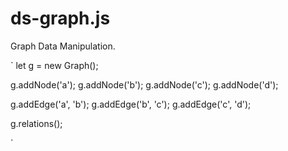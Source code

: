 # ds-graph.js

Graph Data Manipulation.

`
let g = new Graph();

g.addNode('a');
g.addNode('b');
g.addNode('c');
g.addNode('d');

g.addEdge('a', 'b');
g.addEdge('b', 'c');
g.addEdge('c', 'd');



g.relations();

`

